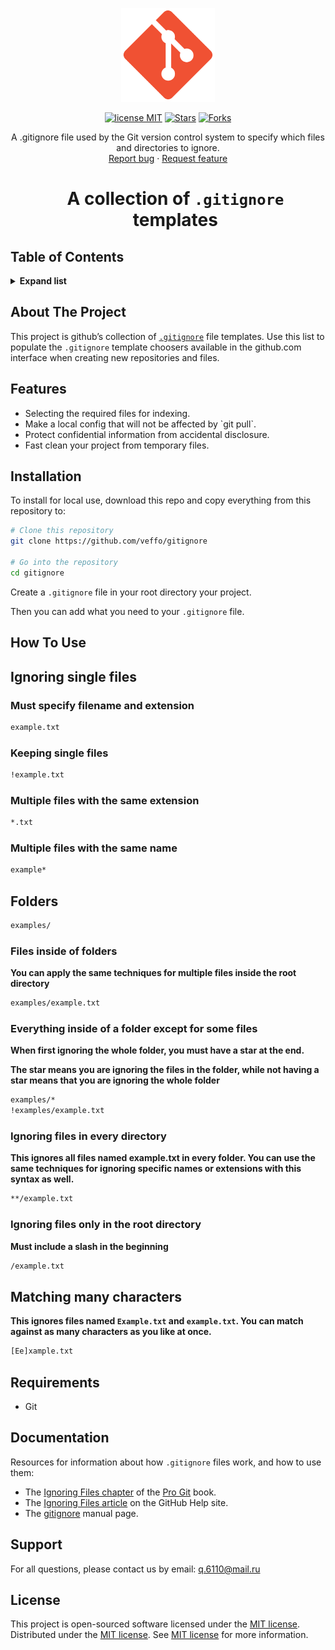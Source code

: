 <p align="center">
    <a href="#">
        <img width="150" src="https://raw.githubusercontent.com/veffo/gitignore/main/_assets/images/logo.png" alt="logo" />
    </a>
</p>

<p align="center">
    <a href="#"><img alt="license MIT" src="https://img.shields.io/badge/license-MIT-8dbb05.svg" /></a>
    <a href="#"><img alt="Stars" src="https://img.shields.io/github/stars/veffo/gitignore?style=flat-square" /></a>
    <a href="#"><img alt="Forks" src="https://img.shields.io/github/forks/veffo/gitignore?style=flat-square" /></a>
</p>

<p align="center">
    A .gitignore file used by the Git version control system to specify which files and directories to ignore.
    <br />
    <a href="mailto:q.6110@mail.ru">Report bug</a>
    ·
    <a href="mailto:q.6110@mail.ru">Request feature</a>
</p>

<div id="user-content-toc">
    <ul align="center" style="list-style: none;">
        <summary>
            <h1>
                A collection of <code>.gitignore</code> templates
            </h1>
        </summary>
    </ul>
</div>

## Table of Contents

<details>
    <summary>
        <b>Expand list</b>
    </summary>
    <ul>
        <li>
            <a href="#about-the-project">
                About The Project
            </a>
        </li>
        <li>
            <a href="#features">
                Features
            </a>
        </li>
        <li>
            <a href="#installation">
                Installation
            </a>
        </li>
        <li>
            <a href="#how-to-use">
                How To Use
            </a>
            <ul>
                <li>
                    <a href="#ignoring-single-files">
                        Ignoring single files
                    </a>
                </li>
                <li>
                    <a href="#folders">
                        Folders
                    </a>
                </li>
                <li>
                    <a href="#matching-many-characters">
                        Matching many characters
                    </a>
                </li>
            </ul>
        </li>
        <li>
            <a href="#requirements">
                Requirements
            </a>
        </li>
        <li>
            <a href="#documentation">
                Documentation
            </a>
        </li>
        <li>
            <a href="#support">
                Support
            </a>
        </li>
        <li>
            <a href="#license">
                License
            </a>
        </li>
    </ul>
</details>

## About The Project

This project is github’s collection of <a href="http://git-scm.com/docs/gitignore" target="_blank"><code>.gitignore</code></a> file templates.
Use this list to populate the `.gitignore` template choosers available
in the github.com interface when creating new repositories and files.

## Features

<ul>
    <li>
        Selecting the required files for indexing.
    </li>
    <li>
        Make a local config that will not be affected by `git pull`.
    </li>
    <li>
        Protect confidential information from accidental disclosure.
    </li>
    <li>
        Fast clean your project from temporary files.
    </li>
</ul>

## Installation

To install for local use, download this repo and copy everything from this repository to:

```bash
# Clone this repository
git clone https://github.com/veffo/gitignore

# Go into the repository
cd gitignore
```

Create a `.gitignore` file in your root directory your project.

Then you can add what you need to your `.gitignore` file.

## How To Use

## Ignoring single files

### Must specify filename and extension

```bash
example.txt
```

### Keeping single files

```bash
!example.txt
```

### Multiple files with the same extension

```bash
*.txt
```

### Multiple files with the same name

```bash
example*
```

## Folders

```bash
examples/
```

### Files inside of folders

**You can apply the same techniques for multiple files inside the root directory**

```bash
examples/example.txt
```

### Everything inside of a folder except for some files

**When first ignoring the whole folder, you must have a star at the end.**

**The star means you are ignoring the files in the folder, while not having a star means that you are ignoring the whole folder**

```bash
examples/*
!examples/example.txt
```

### Ignoring files in every directory

**This ignores all files named example.txt in every folder. You can use the same techniques for ignoring specific names or extensions with this syntax as well.**

```bash
**/example.txt
```

### Ignoring files only in the root directory

**Must include a slash in the beginning**

```bash
/example.txt
```

## Matching many characters

**This ignores files named `Example.txt` and `example.txt`. You can match against as many characters as you like at once.**

```bash
[Ee]xample.txt
```

## Requirements

<ul>
    <li>
        Git
    </li>
</ul>

## Documentation

Resources for information about how `.gitignore` files work, and how to use them:

- The <a href="https://git-scm.com/book/en/v2/Git-Basics-Recording-Changes-to-the-Repository#_ignoring" target="_blank">Ignoring Files chapter</a> of the <a href="http://git-scm.com/book" target="_blank">Pro Git</a> book.
- The <a href="https://help.github.com/articles/ignoring-files" target="_blank">Ignoring Files article</a> on the GitHub Help site.
- The <a href="http://git-scm.com/docs/gitignore" target="_blank">gitignore</a> manual page.

## Support

For all questions, please contact us by email: <a href="mailto:q.6110@mail.ru">q.6110@mail.ru</a>

## License

This project is open-sourced software licensed under the <a href="https://opensource.org/license/MIT" target="_blank">MIT license</a>.<br/>
Distributed under the <a href="https://opensource.org/license/MIT" target="_blank">MIT license</a>. See <a href="https://opensource.org/license/MIT" target="_blank">MIT license</a> for more information.
